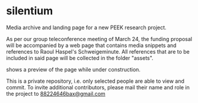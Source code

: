 # silentium
Media archive and landing page for a new PEEK research project.

As per our group teleconference meeting of March 24, the funding proposal will be accompanied by a web page that contains media snippets and references to Raoul Haspel's Schweigeminute.
All references that are to be included in said page will be collected in the folder "assets".

shows a preview of the page while under construction.

This is a private repository, i.e. only selected people are able to view and commit. To invite additional contributors, please mail their name and role in the project to 88224646bax@gmail.com
